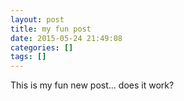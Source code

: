 ```yaml
---
layout: post
title: my fun post
date: 2015-05-24 21:49:08
categories: []
tags: []
---
```


This is my fun new post... does it work?
